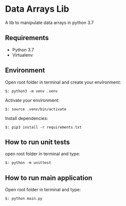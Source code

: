 # Data Arrays Lib
A lib to manipulate data arrays in python 3.7

## Requirements
* Python 3.7
* Virtualenv

## Environment
Open root folder in terminal and create your environment:
```
$: python3 -m venv .venv
```
Activate your environment:
```
$: source .venv/bin/activate
```
Install dependencies:
```
$: pip3 install -r requirements.txt
```

## How to run unit tests
open root folder in terminal and type:
```
$: python -m unittest
```

## How to run main application
Open root folder in terminal and type:
```
$: python main.py
```
